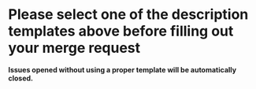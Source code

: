 # Please select one of the description templates above before filling out your merge request

**Issues opened without using a proper template will be automatically closed.**
